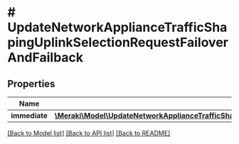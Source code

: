 # # UpdateNetworkApplianceTrafficShapingUplinkSelectionRequestFailoverAndFailback

## Properties

Name | Type | Description | Notes
------------ | ------------- | ------------- | -------------
**immediate** | [**\Meraki\Model\UpdateNetworkApplianceTrafficShapingUplinkSelectionRequestFailoverAndFailbackImmediate**](UpdateNetworkApplianceTrafficShapingUplinkSelectionRequestFailoverAndFailbackImmediate.md) |  | [optional]

[[Back to Model list]](../../README.md#models) [[Back to API list]](../../README.md#endpoints) [[Back to README]](../../README.md)
